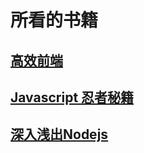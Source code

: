 

# 所看的书籍

## [高效前端](/pages/books/gxqd)

## [Javascript 忍者秘籍](/pages/books/rzmj)

## [深入浅出Nodejs](/pages/books/srqcnodejs)
